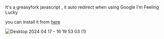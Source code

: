 It's a greasyfork javascript , it auto redirect when using Google I'm Feeling Lucky

you can install it from [here](https://greasyfork.org/zh-TW/scripts/492564)

![Desktop 2024 04 17 - 16 19 53 03 (1)](https://github.com/jmsch23280866/Feeling-Lucky-Redirect/assets/58344071/d100dfb4-88d0-47f0-8c81-6f2685f01f4e)
